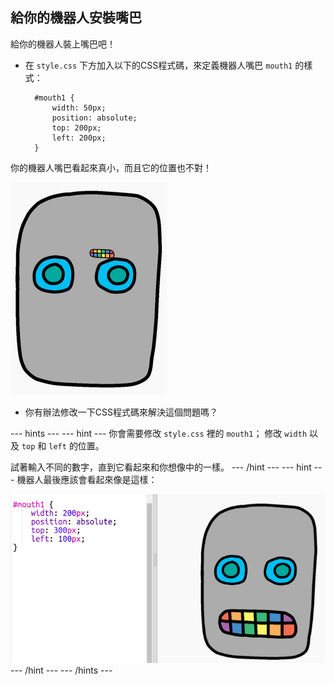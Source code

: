 ## 給你的機器人安裝嘴巴

給你的機器人裝上嘴巴吧！

- 在 `style.css` 下方加入以下的CSS程式碼，來定義機器人嘴巴 `mouth1` 的樣式：
    
        #mouth1 {
            width: 50px;
            position: absolute;
            top: 200px;
            left: 200px;
        }
        

你的機器人嘴巴看起來真小，而且它的位置也不對！

![截圖](images/robot-mouth.png)

- 你有辦法修改一下CSS程式碼來解決這個問題嗎？

\--- hints \--- \--- hint \--- 你會需要修改 `style.css` 裡的 `mouth1`； 修改 `width` 以及 `top` 和 `left` 的位置。

試著輸入不同的數字，直到它看起來和你想像中的一樣。 \--- /hint \--- \--- hint \--- 機器人最後應該會看起來像是這樣：

![截圖](images/robot-mouth-code.png) \--- /hint \--- \--- /hints \---